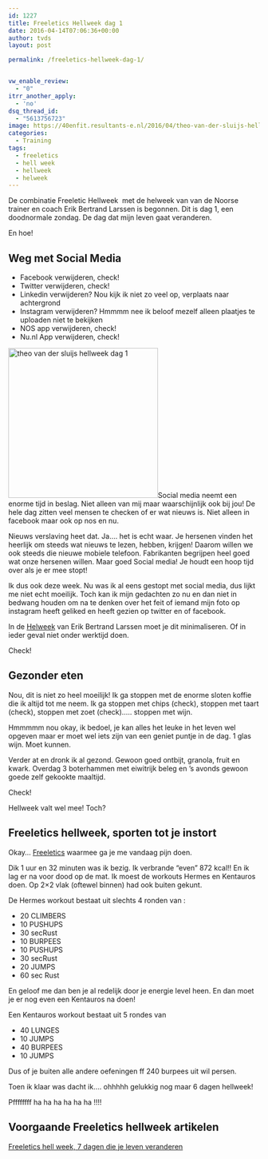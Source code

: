 ```yaml
---
id: 1227
title: Freeletics Hellweek dag 1
date: 2016-04-14T07:06:36+00:00
author: tvds
layout: post

permalink: /freeletics-hellweek-dag-1/


vw_enable_review:
  - "0"
itrr_another_apply:
  - 'no'
dsq_thread_id:
  - "5613756723"
image: https://40enfit.resultants-e.nl/2016/04/theo-van-der-sluijs-hellweek-dag-1-e1460610263154.jpg
categories:
  - Training
tags:
  - freeletics
  - hell week
  - hellweek
  - helweek
---
```

De combinatie Freeletic Hellweek  met de helweek van van de Noorse trainer en coach Erik Bertrand Larssen is begonnen. Dit is dag 1, een doodnormale zondag. De dag dat mijn leven gaat veranderen.

En hoe!<!--more-->

## Weg met Social Media

  * Facebook verwijderen, check!
  * Twitter verwijderen, check!
  * Linkedin verwijderen? Nou kijk ik niet zo veel op, verplaats naar achtergrond
  * Instagram verwijderen? Hmmmm nee ik beloof mezelf alleen plaatjes te uploaden niet te bekijken
  * NOS app verwijderen, check!
  * Nu.nl App verwijderen, check!

<img class="alignleft size-medium wp-image-1230" src="https://40enfit.resultants-e.nl/2016/04/theo-van-der-sluijs-hellweek-dag-1-1-300x300.jpg" alt="theo van der sluijs hellweek dag 1" width="300" height="300" srcset="https://40enfit.resultants-e.nl/2016/04/theo-van-der-sluijs-hellweek-dag-1-1-300x300.jpg 300w, https://40enfit.resultants-e.nl/2016/04/theo-van-der-sluijs-hellweek-dag-1-1-150x150.jpg 150w, https://40enfit.resultants-e.nl/2016/04/theo-van-der-sluijs-hellweek-dag-1-1-1024x1024.jpg 1024w, https://40enfit.resultants-e.nl/2016/04/theo-van-der-sluijs-hellweek-dag-1-1-80x80.jpg 80w, https://40enfit.resultants-e.nl/2016/04/theo-van-der-sluijs-hellweek-dag-1-1-360x360.jpg 360w, https://40enfit.resultants-e.nl/2016/04/theo-van-der-sluijs-hellweek-dag-1-1-750x750.jpg 750w, https://40enfit.resultants-e.nl/2016/04/theo-van-der-sluijs-hellweek-dag-1-1.jpg 1080w" sizes="(max-width: 300px) 100vw, 300px" />Social media neemt een enorme tijd in beslag. Niet alleen van mij maar waarschijnlijk ook bij jou! De hele dag zitten veel mensen te checken of er wat nieuws is. Niet alleen in facebook maar ook op nos en nu.

Nieuws verslaving heet dat. Ja&#8230;. het is echt waar. Je hersenen vinden het heerlijk om steeds wat nieuws te lezen, hebben, krijgen! Daarom willen we ook steeds die nieuwe mobiele telefoon. Fabrikanten begrijpen heel goed wat onze hersenen willen. Maar goed Social media! Je houdt een hoop tijd over als je er mee stopt!

Ik dus ook deze week. Nu was ik al eens gestopt met social media, dus lijkt me niet echt moeilijk. Toch kan ik mijn gedachten zo nu en dan niet in bedwang houden om na te denken over het feit of iemand mijn foto op instagram heeft geliked en heeft gezien op twitter en of facebook.

In de <a href="https://partner.bol.com/click/click?p=2&t=url&s=33431&f=TXL&url=https%3A%2F%2Fwww.bol.com%2Fnl%2Fp%2Fhelweek%2F9200000034767582%2F&name=Helweek%2C%20Erik%20Bertrand%20Larssen" target="_blank">Helweek</a> van Erik Bertrand Larssen moet je dit minimaliseren. Of in ieder geval niet onder werktijd doen.

Check!<!--more-->

## Gezonder eten

Nou, dit is niet zo heel moeilijk! Ik ga stoppen met de enorme sloten koffie die ik altijd tot me neem. Ik ga stoppen met chips (check), stoppen met taart (check), stoppen met zoet (check)&#8230;.. stoppen met wijn.

Hmmmmm nou okay, ik bedoel, je kan alles het leuke in het leven wel opgeven maar er moet wel iets zijn van een geniet puntje in de dag. 1 glas wijn. Moet kunnen.

Verder at en dronk ik al gezond. Gewoon goed ontbijt, granola, fruit en kwark. Overdag 3 boterhammen met eiwitrijk beleg en &#8217;s avonds gewoon goede zelf gekookte maaltijd.

Check!

Hellweek valt wel mee! Toch?

## Freeletics hellweek, sporten tot je instort

Okay&#8230; <a href="https://www.freeletics.com/r/6595686" target="_blank">Freeletics</a> waarmee ga je me vandaag pijn doen.

Dik 1 uur en 32 minuten was ik bezig. Ik verbrande &#8220;even&#8221; 872 kcal!! En ik lag er na voor dood op de mat. Ik moest de workouts Hermes en Kentauros doen. Op 2&#215;2 vlak (oftewel binnen) had ook buiten gekunt.

De Hermes workout bestaat uit slechts 4 ronden van :

  * 20 CLIMBERS
  * 10 PUSHUPS
  * 30 secRust
  * 10 BURPEES
  * 10 PUSHUPS
  * 30 secRust
  * 20 JUMPS
  * 60 sec Rust

En geloof me dan ben je al redelijk door je energie level heen. En dan moet je er nog even een Kentauros na doen!

Een Kentauros workout bestaat uit 5 rondes van

  * 40 LUNGES
  * 10 JUMPS
  * 40 BURPEES
  * 10 JUMPS

Dus of je buiten alle andere oefeningen ff 240 burpees uit wil persen.

Toen ik klaar was dacht ik&#8230;. ohhhhh gelukkig nog maar 6 dagen hellweek!

Pffffffff ha ha ha ha ha ha !!!!

## Voorgaande Freeletics hellweek artikelen

[Freeletics hell week, 7 dagen die je leven veranderen](https://40enfit.nl/freeletics-hell-week-7-dagen-die-je-leven-veranderen/)